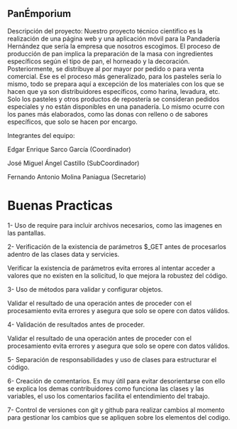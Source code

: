 ## PanÉmporium
Descripción del proyecto: Nuestro proyecto técnico cientifico es la realización de una página web y una aplicación móvil para la Pandadería Hernández que sería la empresa que nosotros escogimos. 
El proceso de producción de pan implica la preparación de la masa con ingredientes específicos según el tipo de pan, el horneado y la decoración. Posteriormente, se distribuye al por mayor por 
pedido o para venta comercial. Ese es el proceso más generalizado, para los pasteles sería lo mismo, todo se prepara aquí a excepción de los materiales con los que se hacen que ya son 
distribuidores específicos, como harina, levadura, etc. 
Solo los pasteles y otros productos de repostería se consideran pedidos especiales y no están disponibles en una panadería. Lo mismo ocurre con los panes más elaborados, como 
las donas con relleno o de sabores específicos, que solo se hacen por encargo. 

Integrantes del equipo:

Edgar Enrique Sarco García (Coordinador)

José Miguel Ángel Castillo (SubCoordinador)

Fernando Antonio Molina Paniagua (Secretario)

# Buenas Practicas

1- Uso de require para incluir archivos necesarios, como las imagenes en
las pantallas.


2- Verificación de la existencia de parámetros $_GET antes de procesarlos 
adentro de las clases data y servicies.

Verificar la existencia de parámetros evita errores al intentar acceder a
valores que no existen en la solicitud, lo que mejora la robustez del 
código.

3- Uso de métodos para validar y configurar objetos.

Validar el resultado de una operación antes de proceder con el procesamiento
evita errores y asegura que solo se opere con datos válidos.

4- Validación de resultados antes de proceder.

Validar el resultado de una operación antes de proceder con el procesamiento 
evita errores y asegura que solo se opere con datos válidos.

5- Separación de responsabilidades y uso de clases para estructurar el código.

6- Creación de comentarios. Es muy útil para evitar desorientarse con ello 
se explica los demas contribuidores como funciona las clases y las variables, 
el uso los comentarios facilita el entendimiento del trabajo.

7- Control de versiones con git y github para realizar cambios al momento para
gestionar los cambios que se apliquen sobre los elementos del codigo.
